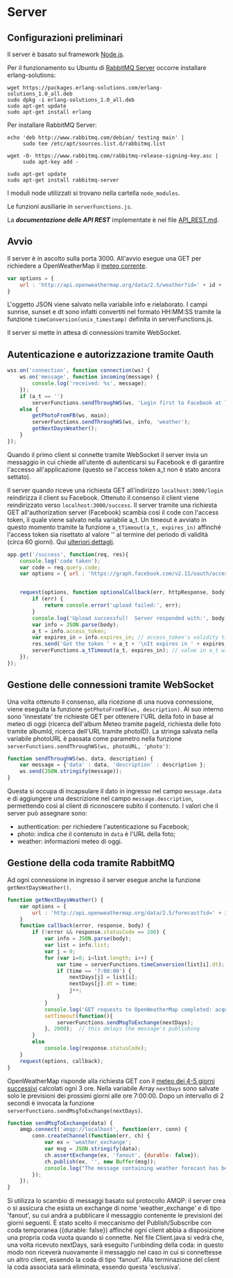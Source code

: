 # Server

## Configurazioni preliminari
Il server è basato sul framework [Node.js](https://nodejs.org/it/download/).

Per il funzionamento su Ubuntu di [RabbitMQ Server](https://www.rabbitmq.com/install-debian.html) occorre installare erlang-solutions:
```
wget https://packages.erlang-solutions.com/erlang-solutions_1.0_all.deb
sudo dpkg -i erlang-solutions_1.0_all.deb
sudo apt-get update
sudo apt-get install erlang
```
Per installare RabbitMQ Server:
```
echo 'deb http://www.rabbitmq.com/debian/ testing main' |
     sudo tee /etc/apt/sources.list.d/rabbitmq.list

wget -O- https://www.rabbitmq.com/rabbitmq-release-signing-key.asc |
     sudo apt-key add -

sudo apt-get update
sudo apt-get install rabbitmq-server
```
I moduli node utilizzati si trovano nella cartella `node_modules`.

Le funzioni ausiliarie in `serverFunctions.js`.

La **_documentazione delle API REST_** implementate è nel file [API_REST.md](API_REST.md).

## Avvio ##

Il server è in ascolto sulla porta 3000.
All'avvio esegue una GET per richiedere a OpenWeatherMap il [meteo corrente](https://openweathermap.org/current).
```javascript
var options = {
	url : 'http://api.openweathermap.org/data/2.5/weather?id=' + id + '&units=metric&appid=' + appid
}
```
L'oggetto JSON viene salvato nella variabile info e rielaborato. I campi sunrise, sunset e dt sono infatti convertiti nel formato HH:MM:SS tramite la funzione `timeConversion(unix_timestamp)` definita in serverFunctions.js.  

Il server si mette in attesa di connessioni tramite WebSocket.


## Autenticazione e autorizzazione tramite Oauth ##
```javascript
wss.on('connection', function connection(ws) {
	ws.on('message', function incoming(message) {
		console.log('received: %s', message);
	});
	if (a_t == '')
		serverFunctions.sendThroughWS(ws, 'Login first to Facebook at localhost:3000/login', 'authentication');
	else {
		getPhotoFromFB(ws, main);
		serverFunctions.sendThroughWS(ws, info, 'weather');
		getNextDaysWeather();
	}	
});
```
Quando il primo client si connette tramite WebSocket il server invia un messaggio in cui chiede all'utente di autenticarsi su Facebook e di garantire l'accesso all'applicazione (questo se l'access token a_t non è stato ancora settato).

Il server quando riceve una richiesta GET all'indirizzo `localhost:3000/login` reindirizza il client su Facebook.
Ottenuto il consenso il client viene reindirizzato verso `localhost:3000/success`. Il server tramite una richiesta GET all'authorization server (Facebook) scambia così il code con l'access token, il quale viene salvato nella variabile a_t. Un timeout è avviato in questo momento tramite la funzione `a_tTimeout(a_t, expires_in)` affinché l'access token sia risettato al valore '' al termine del periodo di validità (circa 60 giorni). Qui [ulteriori dettagli](https://developers.facebook.com/docs/facebook-login/access-tokens/expiration-and-extension). 
```javascript
app.get('/success', function(req, res){
	console.log('code taken');
	var code = req.query.code;
	var options = { url : 'https://graph.facebook.com/v2.11/oauth/access_token?client_id=639398073115710&redirect_uri=http%3A%2F%2Flocalhost:3000%2Fsuccess&client_secret=7aa285d12c5b562e188b76431f31c2aa&code=' + code };


	request(options, function optionalCallback(err, httpResponse, body){
		if (err) {
			return console.error('upload failed:', err);
		}
		console.log('Upload successful!  Server responded with:', body);
		var info = JSON.parse(body);
		a_t = info.access_token;
		var expires_in = info.expires_in; // access_token's validity time
		res.send('Got the token ' + a_t + '\nIt expires in ' + expires_in + ' seconds');
		serverFunctions.a_tTimeout(a_t, expires_in); // value in a_t will be deleted at the end of this timeout
	});
});
``` 

## Gestione delle connessioni tramite WebSocket ## 
Una volta ottenuto il consenso, alla ricezione di una nuova connessione, viene eseguita la funzione `getPhotoFromFB(ws, description)`. Al suo interno sono 'innestate' tre richieste GET per ottenere l'URL della foto in base al meteo di oggi (ricerca dell'album Meteo tramite pageId, richiesta delle foto tramite albumId, ricerca dell'URL tramite photoID). La stringa salvata nella variabile photoURL è passata come parametro nella funzione `serverFunctions.sendThroughWS(ws, photoURL, 'photo')`:

```javascript
function sendThroughWS(ws, data, description) {
	var message = {'data' : data, 'description' : description };
	ws.send(JSON.stringify(message));
}
```

Questa si occupa di incapsulare il dato in ingresso nel campo `message.data` e di aggiungere una descrizione nel campo `message.description`, permettendo così al client di riconoscere subito il contenuto. I valori che il server può assegnare sono:
- authentication: per richiedere l'autenticazione su Facebook;
- photo: indica che il contenuto in `data` è l'URL della foto;
- weather: informazioni meteo di oggi.

## Gestione della coda tramite RabbitMQ ##
Ad ogni connessione in ingresso il server esegue anche la funzione `getNextDaysWeather()`.
```javascript
function getNextDaysWeather() {
	var options = {
		url : 'http://api.openweathermap.org/data/2.5/forecast?id=' + id + '&units=metric&appid=' + appid
	}
	function callback(error, response, body) {
		if (!error && response.statusCode == 200) {
			var info = JSON.parse(body);
			var list = info.list;
			var j = 0;
			for (var i=0; i<list.length; i++) {
				var time = serverFunctions.timeConversion(list[i].dt);
				if (time == '7:00:00') {
					nextDays[j] = list[i];
					nextDays[j].dt = time;
					j++;
				}
			}
			console.log('GET requests to OpenWeatherMap completed: acquired all infos about today and next days weather forecast');
			setTimeout(function(){
				serverFunctions.sendMsgToExchange(nextDays);
			}, 2000);  // this delays the message's publishing
		}
		else
			console.log(response.statusCode);
	}
	request(options, callback);
}
```
OpenWeatherMap risponde alla richiesta GET con il [meteo dei 4-5 giorni successivi](https://openweathermap.org/forecast5) calcolati ogni 3 ore. Nella variabile Array `nextDays` sono salvate solo le previsioni dei prossimi giorni alle ore 7:00:00. Dopo un intervallo di 2 secondi è invocata la funzione `serverFunctions.sendMsgToExchange(nextDays)`.

```javascript
function sendMsgToExchange(data) {
	amqp.connect('amqp://localhost', function(err, conn) {
		conn.createChannel(function(err, ch) {
			var ex = 'weather_exchange';
			var msg = JSON.stringify(data);
			ch.assertExchange(ex, 'fanout', {durable: false});
			ch.publish(ex, '', new Buffer(msg));
			console.log("The message containing weather forecast has been sent to the exchange");
		});
	});
}
```
Si utilizza lo scambio di messaggi basato sul protocollo AMQP: il server crea o si assicura che esista un exchange di nome 'weather_exchange' e di tipo 'fanout', su cui andrà a pubblicare il messaggio contenente le previsioni dei giorni seguenti.
È stato scelto il meccanismo del Publish/Subscribe con coda temporanea ({durable: false}) affinché ogni client abbia a disposizione una propria coda vuota quando si connette. Nel file Client.java si vedrà che, una volta ricevuto nextDays, sarà eseguito l'unbinding della coda: in questo modo non riceverà nuovamente il messaggio nel caso in cui si connettesse un altro client, essendo la coda di tipo 'fanout'.
Alla terminazione del client la coda associata sarà eliminata, essendo questa 'esclusiva'.
